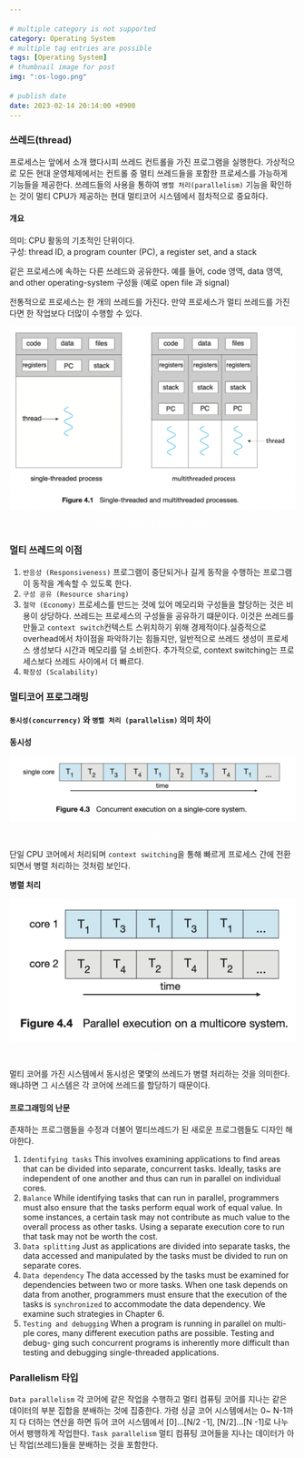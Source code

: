 ```yaml
---

# multiple category is not supported
category: Operating System
# multiple tag entries are possible
tags: [Operating System]
# thumbnail image for post
img: ":os-logo.png"

# publish date
date: 2023-02-14 20:14:00 +0900
---
```



### 쓰레드(thread)
프로세스는 앞에서 소개 했다시피 쓰레드 컨트롤을 가진 프로그램을 실행한다. 가상적으로 모든 현대 운영체제에서는 컨트롤 중 멀티 쓰레드들을 포함한 프로세스를 가능하게 기능들을 제공한다. 쓰레드들의 사용을 통하여 `병렬 처리(parallelism)` 기능을 확인하는 것이 멀티 CPU가 제공하는 현대 멀티코어 시스템에서  점차적으로 중요하다.

#### 개요
의미: CPU 활동의 기초적인 단위이다.   
구성: thread ID, a program counter (PC), a register set, and a stack

같은 프로세스에 속하는 다른 쓰레드와 공유한다.
예를 들어, code 영역, data 영역, and other operating-system 구성들 
(예로 open file 과 signal)   

전통적으로 프로세스는 한 개의 쓰레드를 가진다. 만약 프로세스가 멀티 쓰레드를 가진다면 한 작업보다 더많이 수행할 수 있다.  

![그림1](../assets/img/posts/thread_1.png)
<center style="color:white;font-size:0.8em ">싱글 쓰레드 프로세스 & 멀티쓰레드 프로세스</center>

### 멀티 쓰레드의 이점
1. `반응성 (Responsiveness)` 
   프로그램이 중단되거나 길게 동작을 수행하는 프로그램이 동작을 계속할 수 있도록 한다.
2. `구성 공유 (Resource sharing)` 
3. `절약 (Economy)` 
   프로세스를 만드는 것에 있어 메모리와 구성들을 할당하는 것은 비용이 상당하다. 쓰레드는 프로세스의 구성들을 공유하기 떄문이다. 이것은 쓰레드를 만들고 `context switch`컨텍스트 스위치하기 위해 경제적이다.실증적으로 overhead에서 차이점을 파악하기는 힘들지만, 일반적으로 쓰레드 생성이 프로세스 생성보다 시간과 메모리를 덜 소비한다. 추가적으로, context switching는 프로세스보다 쓰레드 사이에서 더 빠르다. 
4. `확장성 (Scalability)` 

### 멀티코어 프로그래밍
#### `동시성(concurrency)` 와 `병렬 처리 (parallelism)` 의미 차이

**동시성**

![그림2](../assets/img/posts/thread_2.png)
<center style="color:white;font-size:0.8em ">그림2</center>

단일 CPU 코어에서 처리되며 `context switching`을 통해 빠르게 프로세스 간에 전환되면서 병렬 처리하는 것처럼 보인다.

**병렬 처리**

![그림3](../assets/img/posts/thread_3.png)
<center style="color:white;font-size:0.8em ">그림3</center>

멀티 코어를 가진 시스템에서 동시성은 몇몇의 쓰레드가 병렬 처리하는 것을 의미한다. 왜냐하면 그 시스템은 각 코어에 쓰레드를 할당하기 때문이다.


#### 프로그래밍의 난문
존재하는 프로그램들을 수정과 더불어 멀티쓰레드가 된 새로운 프로그램들도 디자인 해야한다.


1. `Identifying tasks`
    This involves examining applications to find areas that can be divided into separate, concurrent tasks. Ideally, tasks are independent of one another and thus can run in parallel on individual cores.
2. `Balance` 
   While identifying tasks that can run in parallel, programmers must also ensure that the tasks perform equal work of equal value. In some instances, a certain task may not contribute as much value to the overall process as other tasks. Using a separate execution core to run that task may not be worth the cost.
3. `Data splitting` 
   Just as applications are divided into separate tasks, the data accessed and manipulated by the tasks must be divided to run on separate cores.
4. `Data dependency` 
   The data accessed by the tasks must be examined for dependencies between two or more tasks. When one task depends on data from another, programmers must ensure that the execution of the tasks is `synchronized` to accommodate the data dependency. We examine such strategies in Chapter 6.
5. `Testing and debugging` 
   When a program is running in parallel on multi- ple cores, many different execution paths are possible. Testing and debug- ging such concurrent programs is inherently more difficult than testing and debugging single-threaded applications.

### Parallelism 타입
`Data parallelism`
각 코어에 같은 작업을 수행하고 멀티 컴퓨팅 코어를 지나는 같은 데이터의 부분 집합을 분배하는 것에 집중한다.
가령 싱글 코어 시스템에서는 0~ N-1까지 다 더하는 연산을 하면 듀어 코어 시스템에서 [0]...[N/2 -1], [N/2]...[N -1]로 나누어서 팽행하게 작업한다.
`Task parallelism`
 멀티 컴퓨팅 코어들을 지나는 데이터가 아닌 작업(쓰레드)들을 분배하는 것을 포함한다.